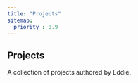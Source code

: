 ```yaml
---
title: "Projects"
sitemap:
  priority : 0.9
---
```


<h2>Projects</h2>
<p>A collection of projects authored by Eddie.</p>
